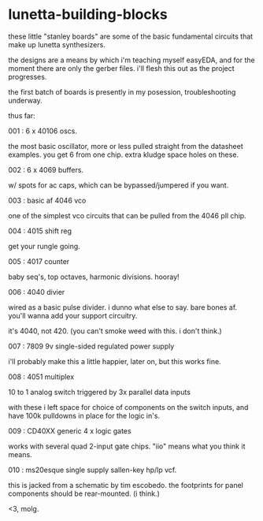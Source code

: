 # lunetta-building-blocks

these little "stanley boards" are some of the basic fundamental circuits that make up lunetta synthesizers.

the designs are a means by which i'm teaching myself easyEDA, and for the moment there are only the gerber files. i'll flesh this out as the project progresses.

the first batch of boards is presently in my posession, troubleshooting underway.

thus far: 

001 : 6 x 40106 oscs.

the most basic oscillator, more or less pulled straight from the datasheet examples. you get 6 from one chip. extra kludge space holes on these.

002 : 6 x 4069 buffers.

w/ spots for ac caps, which can be bypassed/jumpered if you want.

003 : basic af 4046 vco

one of the simplest vco circuits that can be pulled from the 4046 pll chip.

004 : 4015 shift reg

get your rungle going.

005 : 4017 counter

baby seq's, top octaves, harmonic divisions. hooray!

006 : 4040 divier

wired as a basic pulse divider. i dunno what else to say. bare bones af. you'll wanna add your support circuitry.

it's 4040, not 420. (you can't smoke weed with this. i don't think.)

007 : 7809 9v single-sided regulated power supply

i'll probably make this a little happier, later on, but this works fine.

008 : 4051 multiplex

10 to 1 analog switch triggered by 3x parallel data inputs

with these i left space for choice of components on the switch inputs, and have 100k pulldowns in place for the logic in's.

009 : CD40XX generic 4 x logic gates

works with several quad 2-input gate chips. "iio" means what you think it means.

010 : ms20esque single supply sallen-key hp/lp vcf.

this is jacked from a schematic by tim escobedo. the footprints for panel components should be rear-mounted. (i think.)

<3, molg.
